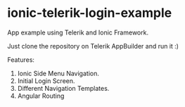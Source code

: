 ionic-telerik-login-example
===========================
App example using Telerik and Ionic Framework.

Just clone the repository on Telerik AppBuilder and run it :)

Features:

1. Ionic Side Menu Navigation.
2. Initial Login Screen.
3. Different Navigation Templates.
4. Angular Routing
